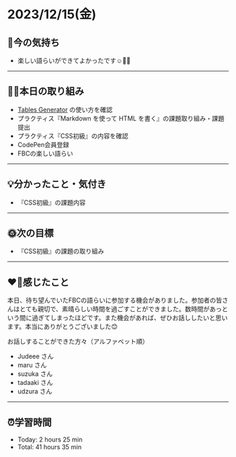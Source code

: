 # 2023/12/15(金)
## 🕺今の気持ち
- 楽しい語らいができてよかったです☺️👍🏻
---

## ✍🏻本日の取り組み
- [Tables Generator](https://www.tablesgenerator.com/markdown_tables) の使い方を確認
- プラクティス『Markdown を使って HTML を書く』の課題取り組み・課題提出
- プラクティス『CSS初級』の内容を確認
- CodePen会員登録
- FBCの楽しい語らい
---

## 💡分かったこと・気付き
- 『CSS初級』の課題内容
---

## 🌞次の目標
- 『CSS初級』の課題の取り組み
---

## ❤️‍🔥感じたこと
本日、待ち望んでいたFBCの語らいに参加する機会がありました。参加者の皆さんはとても親切で、素晴らしい時間を過ごすことができました。数時間があっという間に過ぎてしまったほどです。また機会があれば、ぜひお話ししたいと思います。本当にありがとうございました😊

お話しすることができた方々（アルファベット順）
  - Judeee さん
  - maru さん
  - suzuka さん
  - tadaaki さん
  - udzura さん
---

## ⏰学習時間
- Today: 2 hours 25 min
- Total: 41 hours 35 min
